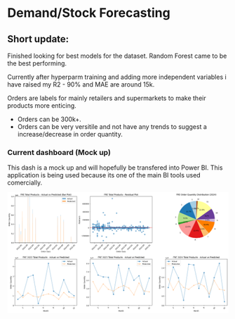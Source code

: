 # Demand/Stock Forecasting

## Short update:

Finished looking for best models for the dataset. Random Forest came to be the best performing.

Currently after hyperparm training and adding more independent variables i have raised my R2 - 90% and MAE are around 15k.

Orders are labels for mainly retailers and supermarkets to make their products more enticing.

- Orders can be 300k+.
- Orders can be very versitile and not have any trends to suggest a increase/decrease in order quantity.

### Current dashboard (Mock up)

This dash is a mock up and will hopefully be transfered into Power BI. This application is being used because its one of the main BI tools used comercially.

![RF - Coefficient of Determination (90%) low side of errors](../images/custom_fre/fre_dash_perform1.png)
